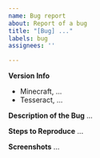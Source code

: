 ```yaml
---
name: Bug report
about: Report of a bug
title: "[Bug] ..."
labels: bug
assignees: ''

---
```


**Version Info**
- Minecraft, ...
- Tesseract, ...

**Description of the Bug**
...

**Steps to Reproduce**
...

**Screenshots**
...
